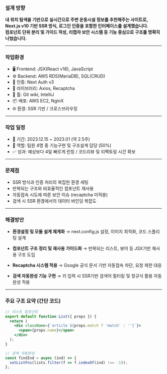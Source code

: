 ### 설계 방향

**내 위치 탐색을 기반으로 실시간으로 주변 운동시설 정보를 추천해주는 사이트로,  
Next.js v10 기반 SSR 방식, 로그인 인증을 포함한 인터페이스를 설계했습니다.  
컴포넌트 단위 분리 및 가이드 작성, 리캡챠 보안 시스템 등 기능 중심으로 구조를 명확히 나눴습니다.**

---

### 작업환경

- 🖥 Frontend: JSX(React v16), JavaScript
- ⚙ Backend: AWS RDS(MariaDB), SQL(CRUD)
- 🔐 인증: Next Auth v3
- 🔧 라이브러리: Axios, Recaptcha
- 🧰 툴: Git wiki, IntelliJ
- 📦 배포: AWS EC2, NginX
- 🌐 환경: SSR 기반 / 크로스브라우징

---

### 작업 일정

- 📅 기간: 2023.12.15 ~ 2023.01 (약 2.5주)
- 👥 역할: 팀원 4명 중 기능구현 및 구조설계 담당 (50%)
- ✅ 성과: 예상보다 4일 빠르게 런칭 / 코드리뷰 및 리팩토링 시간 확보

---

### 문제점

- SSR 방식과 인증 처리의 복잡한 환경 세팅
- 반복되는 구조와 비효율적인 컴포넌트 재사용
- 자동접속 시도에 따른 보안 이슈 (recaptcha 미적용)
- 검색 시 SSR 환경에서의 데이터 바인딩 복잡도

---

### 해결방안

- **환경설정 및 모듈 설계 체계화**
  → next.config.js 설정, 이미지 최적화, 코드 스플리팅 설계

- **컴포넌트 구조 정리 및 재사용 가이드화**
  → 반복되는 리스트, 뷰어 등 JSX기반 재사용 구조 도입

- **Recaptcha 시스템 적용**
  → Google 공식 문서 기반 자동접속 차단, 요청 제한 대응

- **검색 자동완성 기능 구현**
  → 키 입력 시 SSR기반 검색어 필터링 및 정규식 활용 자동완성 적용

---

### 주요 구조 요약 (간단 코드)

```jsx
// 리스트 컴포넌트
export default function List({ props }) {
  return (
    <div className={`article ${props.match ? 'match' : ''}`}>
      <span>{props.name}</span>
    </div>
  );
}

// 검색 자동완성
const findInd = async (ind) => {
  setListFns(lists.filter(f => f.indexOf(ind) !== -1));
};
```
